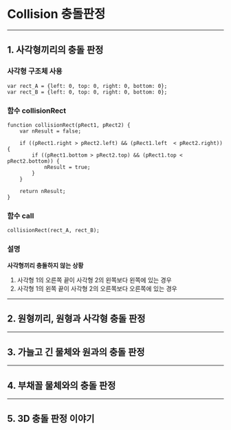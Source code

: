 #  Collision 충돌판정

---

## 1. 사각형끼리의 충돌 판정

### 사각형 구조체 사용
```
var rect_A = {left: 0, top: 0, right: 0, bottom: 0};
var rect_B = {left: 0, top: 0, right: 0, bottom: 0};
```

### 함수 collisionRect

```
function collisionRect(pRect1, pRect2) {
	var nResult = false;

	if ((pRect1.right > pRect2.left) && (pRect1.left  < pRect2.right)) {
		if ((pRect1.bottom > pRect2.top) && (pRect1.top < pRect2.bottom)) {
			nResult = true;
		}
	}

	return nResult;
}
```

### 함수 call
```
collisionRect(rect_A, rect_B);
```

### 설명

**사각형끼리 충돌하지 않는 상황**

1. 사각형 1의 오른쪽 끝이 사각형 2의 왼쪽보다 왼쪽에 있는 경우
2. 사각형 1의 왼쪽 끝이 사각형 2의 오른쪽보다 오른쪽에 있는 경우



---

## 2. 원형끼리, 원형과 사각형 충돌 판정

---

## 3. 가늘고 긴 물체와 원과의 충돌 판정

---

## 4. 부채꼴 물체와의 충돌 판정

---

## 5. 3D 충돌 판정 이야기